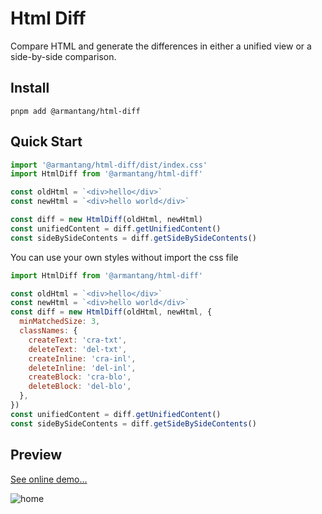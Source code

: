 # Html Diff

Compare HTML and generate the differences in either a unified view or a side-by-side comparison.

## Install

```
pnpm add @armantang/html-diff
```

## Quick Start

```js
import '@armantang/html-diff/dist/index.css'
import HtmlDiff from '@armantang/html-diff'

const oldHtml = `<div>hello</div>`
const newHtml = `<div>hello world</div>`

const diff = new HtmlDiff(oldHtml, newHtml)
const unifiedContent = diff.getUnifiedContent()
const sideBySideContents = diff.getSideBySideContents()
```

You can use your own styles without import the css file

```js
import HtmlDiff from '@armantang/html-diff'

const oldHtml = `<div>hello</div>`
const newHtml = `<div>hello world</div>`
const diff = new HtmlDiff(oldHtml, newHtml, {
  minMatchedSize: 3,
  classNames: {
    createText: 'cra-txt',
    deleteText: 'del-txt',
    createInline: 'cra-inl',
    deleteInline: 'del-inl',
    createBlock: 'cra-blo',
    deleteBlock: 'del-blo',
  },
})
const unifiedContent = diff.getUnifiedContent()
const sideBySideContents = diff.getSideBySideContents()
```

## Preview

[See online demo...](https://arman19941113.github.io/html-diff/)

![home](https://arman19941113.github.io/html-diff/demo.png)
